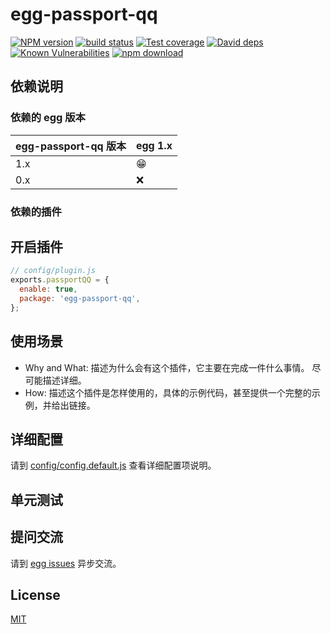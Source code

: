 # egg-passport-qq

[![NPM version][npm-image]][npm-url]
[![build status][travis-image]][travis-url]
[![Test coverage][codecov-image]][codecov-url]
[![David deps][david-image]][david-url]
[![Known Vulnerabilities][snyk-image]][snyk-url]
[![npm download][download-image]][download-url]

[npm-image]: https://img.shields.io/npm/v/egg-passport-qq.svg?style=flat-square
[npm-url]: https://npmjs.org/package/egg-passport-qq
[travis-image]: https://img.shields.io/travis/eggjs/egg-passport-qq.svg?style=flat-square
[travis-url]: https://travis-ci.org/eggjs/egg-passport-qq
[codecov-image]: https://img.shields.io/codecov/c/github/eggjs/egg-passport-qq.svg?style=flat-square
[codecov-url]: https://codecov.io/github/eggjs/egg-passport-qq?branch=master
[david-image]: https://img.shields.io/david/eggjs/egg-passport-qq.svg?style=flat-square
[david-url]: https://david-dm.org/eggjs/egg-passport-qq
[snyk-image]: https://snyk.io/test/npm/egg-passport-qq/badge.svg?style=flat-square
[snyk-url]: https://snyk.io/test/npm/egg-passport-qq
[download-image]: https://img.shields.io/npm/dm/egg-passport-qq.svg?style=flat-square
[download-url]: https://npmjs.org/package/egg-passport-qq

<!--
Description here.
-->

## 依赖说明

### 依赖的 egg 版本

egg-passport-qq 版本 | egg 1.x
--- | ---
1.x | 😁
0.x | ❌

### 依赖的插件
<!--

如果有依赖其它插件，请在这里特别说明。如

- security
- multipart

-->

## 开启插件

```js
// config/plugin.js
exports.passportQQ = {
  enable: true,
  package: 'egg-passport-qq',
};
```

## 使用场景

- Why and What: 描述为什么会有这个插件，它主要在完成一件什么事情。
尽可能描述详细。
- How: 描述这个插件是怎样使用的，具体的示例代码，甚至提供一个完整的示例，并给出链接。

## 详细配置

请到 [config/config.default.js](config/config.default.js) 查看详细配置项说明。

## 单元测试

<!-- 描述如何在单元测试中使用此插件，例如 schedule 如何触发。无则省略。-->

## 提问交流

请到 [egg issues](https://github.com/eggjs/egg/issues) 异步交流。

## License

[MIT](LICENSE)
